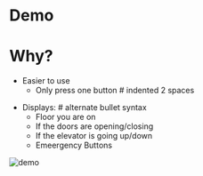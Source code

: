 # Demo

# Why?
- Easier to use
  - Only press one button # indented 2 spaces
* Displays:      # alternate bullet syntax
  * Floor you are on
  * If the doors are opening/closing
  * If the elevator is going up/down
  * Emeergency Buttons
            
![demo](https://user-images.githubusercontent.com/85192568/192883444-a343ab08-cf4c-49ce-b8e0-49810dfbe66a.gif)
